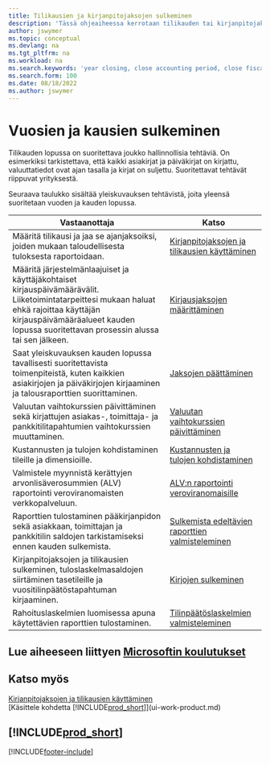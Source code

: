 ```yaml
---
title: Tilikausien ja kirjanpitojaksojen sulkeminen
description: 'Tässä ohjeaiheessa kerrotaan tilikauden tai kirjanpitojakson sulkemistehtävistä, joita ovat esimerkiksi varmistaminen, että asiakirjat ja päiväkirjat on kirjattu, ja pankkitilien saldojen tarkistaminen.'
author: jswymer
ms.topic: conceptual
ms.devlang: na
ms.tgt_pltfrm: na
ms.workload: na
ms.search.keywords: 'year closing, close accounting period, close fiscal year, bank account detailed trial balance'
ms.search.form: 100
ms.date: 08/18/2022
ms.author: jswymer
---
```

# <a name="closing-years-and-periods" />Vuosien ja kausien sulkeminen

Tilikauden lopussa on suoritettava joukko hallinnollisia tehtäviä. On esimerkiksi tarkistettava, että kaikki asiakirjat ja päiväkirjat on kirjattu, valuuttatiedot ovat ajan tasalla ja kirjat on suljettu. Suoritettavat tehtävät riippuvat yrityksestä.

Seuraava taulukko sisältää yleiskuvauksen tehtävistä, joita yleensä suoritetaan vuoden ja kauden lopussa.

| Vastaanottaja | Katso |
| --- | --- |
| Määritä tilikausi ja jaa se ajanjaksoiksi, joiden mukaan taloudellisesta tuloksesta raportoidaan. | [Kirjanpitojaksojen ja tilikausien käyttäminen](finance-accounting-periods-and-fiscal-years.md)|
| Määritä järjestelmänlaajuiset ja käyttäjäkohtaiset kirjauspäivämäärävälit. Liiketoimintatarpeittesi mukaan haluat ehkä rajoittaa käyttäjän kirjauspäivämääräalueet kauden lopussa suoritettavan prosessin alussa tai sen jälkeen. |[Kirjausjaksojen määrittäminen](finance-how-specify-posting-periods.md) |
| Saat yleiskuvauksen kauden lopussa tavallisesti suoritettavista toimenpiteistä, kuten kaikkien asiakirjojen ja päiväkirjojen kirjaaminen ja talousraporttien suorittaminen. |[Jaksojen päättäminen](year-how-complete-period-end-processes.md) |
| Valuutan vaihtokurssien päivittäminen sekä kirjattujen asiakas-, toimittaja- ja pankkitilitapahtumien vaihtokurssien muuttaminen. |[Valuutan vaihtokurssien päivittäminen](finance-how-update-currencies.md) |
| Kustannusten ja tulojen kohdistaminen tileille ja dimensioille. |[Kustannusten ja tulojen kohdistaminen](year-allocate-costs-income.md) |
| Valmistele myynnistä kerättyjen arvonlisäverosummien (ALV) raportointi veroviranomaisten verkkopalveluun. |[ALV:n raportointi veroviranomaisille](finance-how-report-vat.md)|
| Raporttien tulostaminen pääkirjanpidon sekä asiakkaan, toimittajan ja pankkitilin saldojen tarkistamiseksi ennen kauden sulkemista. |[Sulkemista edeltävien raporttien valmisteleminen](year-prepare-preclose-reports.md) |
| Kirjanpitojaksojen ja tilikausien sulkeminen, tuloslaskelmasaldojen siirtäminen tasetileille ja vuositilinpäätöstapahtuman kirjaaminen. |[Kirjojen sulkeminen](year-close-books.md) |
| Rahoituslaskelmien luomisessa apuna käytettävien raporttien tulostaminen. |[Tilinpäätöslaskelmien valmisteleminen](year-prepare-close-statement.md) |

## <a name="see-related-microsoft-trainingtrainingmodulesclose-fiscal-year-dynamics--business-centralindex" />Lue aiheeseen liittyen [Microsoftin koulutukset](/training/modules/close-fiscal-year-dynamics-365-business-central/index)

## <a name="see-also" />Katso myös

[Kirjanpitojaksojen ja tilikausien käyttäminen](finance-accounting-periods-and-fiscal-years.md)  
[Käsittele kohdetta [!INCLUDE[prod_short](includes/prod_short.md)]](ui-work-product.md)

## <a name="includeprodshortincludesfreetrialmdmd" />[!INCLUDE[prod_short](includes/free_trial_md.md)]

[!INCLUDE[footer-include](includes/footer-banner.md)]
